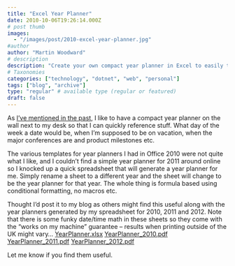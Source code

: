 ```yaml
---
title: "Excel Year Planner"
date: 2010-10-06T19:26:14.000Z
# post thumb
images:
  - "/images/post/2010-excel-year-planner.jpg"
#author
author: "Martin Woodward"
# description
description: "Create your own compact year planner in Excel to easily track important dates, holidays, and milestones—all formula-driven and hassle-free."
# Taxonomies
categories: ["technology", "dotnet", "web", "personal"]
tags: ["blog", "archive"]
type: "regular" # available type (regular or featured)
draft: false
---
```

[](http://cid-c7a08ae2600d197a.office.live.com/self.aspx/Public/YearPlanner)As [I’ve mentioned in the past](http://www.woodwardweb.com/dotnet/the_year_planne.html), I like to have a compact year planner on the wall next to my desk so that I can quickly reference stuff.  What day of the week a date would be, when I’m supposed to be on vacation, when the major conferences are and product milestones etc.  

The various templates for year planners I had in Office 2010 were not quite what I like, and I couldn’t find a simple year planner for 2011 around online so I knocked up a quick spreadsheet that will generate a year planner for me.  Simply rename a sheet to a different year and the sheet will change to be the year planner for that year.  The whole thing is formula based using conditional formatting, no macros etc.  

Thought I’d post it to my blog as others might find this useful along with the year planners generated by my spreadsheet for 2010, 2011 and 2012.  Note that there is some funky date/time math in these sheets so they come with the “works on my machine” guarantee – results when printing outside of the UK might vary…     [YearPlanner.xlsx](http://cid-c7a08ae2600d197a.office.live.com/view.aspx/Public/YearPlanner/YearPlanner.xlsx)    [YearPlanner_2010.pdf](http://cid-c7a08ae2600d197a.office.live.com/self.aspx/Public/YearPlanner/YearPlanner^_2010.pdf)    [YearPlanner_2011.pdf](http://cid-c7a08ae2600d197a.office.live.com/self.aspx/Public/YearPlanner/YearPlanner^_2011.pdf)    [YearPlanner_2012.pdf](http://cid-c7a08ae2600d197a.office.live.com/self.aspx/Public/YearPlanner/YearPlanner^_2012.pdf)   

Let me know if you find them useful.